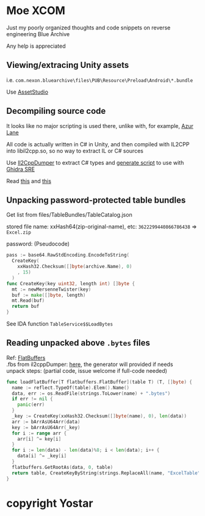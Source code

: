 # Moe XCOM

Just my poorly organized thoughts and code snippets on reverse engineering Blue Archive

Any help is appreciated

## Viewing/extracing Unity assets

i.e. `com.nexon.bluearchive\files\PUB\Resource\Preload\Android\*.bundle`

Use [AssetStudio](https://github.com/Perfare/AssetStudio)

## Decompiling source code

It looks like no major scripting is used there, unlike with, for example, [Azur Lane](https://github.com/Dimbreath/AzurLaneData)

All code is actually written in C# in Unity, and then compiled with IL2CPP into libil2cpp.so, so no way to extract IL or C# sources

Use [Il2CppDumper](https://github.com/Perfare/Il2CppDumper) to extract C# types and [generate script](https://github.com/djkaty/Il2CppInspector/blob/master/README.md#adding-metadata-to-your-ghidra-workflow) to use with [Ghidra SRE](https://github.com/NationalSecurityAgency/ghidra)

Read [this](https://katyscode.wordpress.com/2020/06/24/il2cpp-part-1/) and [this](https://katyscode.wordpress.com/2020/12/27/il2cpp-part-2/)

## Unpacking password-protected table bundles

Get list from files/TableBundles/TableCatalog.json

stored file name: xxHash64(zip-original-name), etc: `3622299440866786438` => `Excel.zip`

password: (Pseudocode)
```go
pass := base64.RawStdEncoding.EncodeToString(
  CreateKey(
    xxHash32.Checksum([]byte(archive.Name), 0)
    , 15)
  )
func CreateKey(key uint32, length int) []byte {
  mt := newMersenneTwister(key)
  buf := make([]byte, length)
  mt.Read(buf)
  return buf
}
```

See IDA function `TableService$$LoadBytes`

## Reading unpacked above `.bytes` files

Ref: [FlatBuffers](https://google.github.io/flatbuffers)  
.fbs from il2cppDumper: [here](unpack.fbs), the generator will provided if needs  
unpack steps: (partial code, issue welcome if full-code needed)  
```go
func loadFlatBuffer[T flatbuffers.FlatBuffer](table T) (T, []byte) {
  name := reflect.TypeOf(table).Elem().Name()
  data, err := os.ReadFile(strings.ToLower(name) + ".bytes")
  if err != nil {
    panic(err)
  }
  _key := CreateKey(xxHash32.Checksum([]byte(name), 0), len(data))
  arr := bArrAsU64Arr(data)
  key := bArrAsU64Arr(_key)
  for i := range arr {
    arr[i] ^= key[i]
  }
  for i := len(data) - len(data)%8; i < len(data); i++ {
    data[i] ^= _key[i]
  }
  flatbuffers.GetRootAs(data, 0, table)
  return table, CreateKeyByString(strings.ReplaceAll(name, "ExcelTable", ""), 8)
}
```

# copyright Yostar